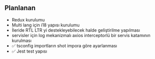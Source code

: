 ## Planlanan
- Redux kurulumu
- Multi lang için i18 yapısı kurulumu
- İleride RTL LTR yi destekleyebilecek halde geliştirilme yapılması
- servisler için log mekanizmalı axios interceptorlü bir servis katamının kurulması
- ✅ tsconfig importların shot impora göre ayarlanması
- ✅ Jest test yapısı
